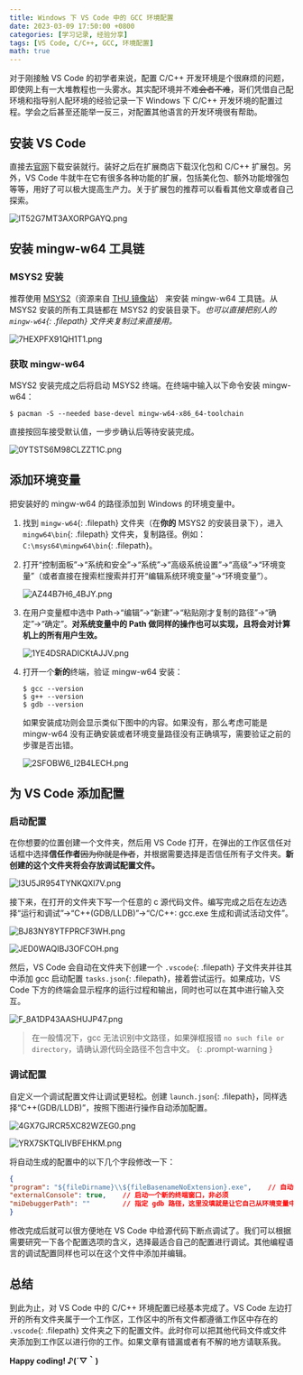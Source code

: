 ```yaml
---
title: Windows 下 VS Code 中的 GCC 环境配置
date: 2023-03-09 17:50:00 +0800
categories: [学习记录, 经验分享]
tags: [VS Code, C/C++, GCC, 环境配置]
math: true
---
```


对于刚接触 VS Code 的初学者来说，配置 C/C++ 开发环境是个很麻烦的问题，即使网上有一大堆教程也一头雾水。其实配环境并不难~~会者不难~~，哥们凭借自己配环境和指导别人配环境的经验记录一下 Windows 下 C/C++ 开发环境的配置过程。学会之后甚至还能举一反三，对配置其他语言的开发环境很有帮助。

## 安装 VS Code

直接去[官网](https://code.visualstudio.com/Download)下载安装就行。装好之后在扩展商店下载汉化包和 C/C++ 扩展包。另外，VS Code 牛就牛在它有很多各种功能的扩展，包括美化包、额外功能增强包等等，用好了可以极大提高生产力。关于扩展包的推荐可以看看其他文章或者自己探索。

![IT52G7MT3AXORPGAYQ.png](https://kjimg10.360buyimg.com/ott/jfs/t20250308/111012/10/34158/44379/64097c20F85990067/a54ead8a0315046b.png)

## 安装 mingw-w64 工具链

### MSYS2 安装

推荐使用 [MSYS2](https://mirrors.tuna.tsinghua.edu.cn/msys2/distrib/x86_64/msys2-x86_64-20230127.exe)（资源来自 [THU 镜像站](https://mirrors.tuna.tsinghua.edu.cn/help/msys2/)） 来安装 mingw-w64 工具链。从 MSYS2 安装的所有工具链都在 MSYS2 的安装目录下。*也可以直接把别人的 `mingw-w64`{: .filepath} 文件夹复制过来直接用。*

![7HEXPFX91QH1T1.png](https://kjimg10.360buyimg.com/ott/jfs/t20250308/211753/16/26307/4751/640985deFf15cb365/393419bedf948ca1.png)

### 获取 mingw-w64

MSYS2 安装完成之后将启动 MSYS2 终端。在终端中输入以下命令安装 mingw-w64：

```console
$ pacman -S --needed base-devel mingw-w64-x86_64-toolchain
```

直接按回车接受默认值，一步步确认后等待安装完成。

![0YTSTS6M98CLZZT1C.png](https://kjimg10.360buyimg.com/ott/jfs/t20250308/181572/24/33451/44424/640989d0F9bf38ac1/f54e900b16c923db.png)

## 添加环境变量

把安装好的 mingw-w64 的路径添加到 Windows 的环境变量中。

1. 找到 `mingw-w64`{: .filepath} 文件夹（在**你的** MSYS2 的安装目录下），进入 `mingw64\bin`{: .filepath} 文件夹，复制路径。例如：`C:\msys64\mingw64\bin`{: .filepath}。
2. 打开“控制面板”$\rightarrow$“系统和安全”$\rightarrow$“系统”$\rightarrow$“高级系统设置”$\rightarrow$“高级”$\rightarrow$“环境变量”（或者直接在搜索栏搜索并打开“编辑系统环境变量”$\rightarrow$“环境变量”）。

    ![AZ44B7H6_4BJY.png](https://kjimg10.360buyimg.com/ott/jfs/t20250308/104394/32/38048/33596/64098d9bFfb795b9a/5ee9d20a9a82cf8d.png)

3. 在用户变量框中选中 Path$\rightarrow$“编辑”$\rightarrow$“新建”$\rightarrow$“粘贴刚才复制的路径”$\rightarrow$“确定”$\rightarrow$“确定”。**对系统变量中的 Path 做同样的操作也可以实现，且将会对计算机上的所有用户生效。**

    ![1YE4DSRADICKtAJJV.png](https://kjimg10.360buyimg.com/ott/jfs/t20250308/64522/35/24222/20185/64098d9cF96eab9c6/8dbebd9e7215bbda.png)

4. 打开一个**新的**终端，验证 mingw-w64 安装：

   ```console
   $ gcc --version
   $ g++ --version
   $ gdb --version
   ```

   如果安装成功则会显示类似下图中的内容。如果没有，那么考虑可能是 mingw-w64 没有正确安装或者环境变量路径没有正确填写，需要验证之前的步骤是否出错。

   ![2SFOBW6_I2B4LECH.png](https://kjimg10.360buyimg.com/ott/jfs/t20250308/178777/6/33303/12805/64098fdbF029a3d60/1f50261cf59a930c.png)

## 为 VS Code 添加配置

### 启动配置

在你想要的位置创建一个文件夹，然后用 VS Code 打开，在弹出的工作区信任对话框中选择**信任作者**~~因为你就是作者~~，并根据需要选择是否信任所有子文件夹。**新创建的这个文件夹将会存放调试配置文件。**

![I3U5JR954TYNKQXI7V.png](https://kjimg10.360buyimg.com/ott/jfs/t20250308/155674/14/35571/10097/6409925bF914a9704/fb64d6a991132a4e.png)

接下来，在打开的文件夹下写一个任意的 c 源代码文件。编写完成之后在左边选择“运行和调试”$\rightarrow$“C++(GDB/LLDB)”$\rightarrow$“C/C++: gcc.exe 生成和调试活动文件”。

![BJ83NY8YTFPRCF3WH.png](https://kjimg10.360buyimg.com/ott/jfs/t20250308/136725/11/33985/47011/6409956eF080b6bf3/a241d419b2d71bff.png)

![JED0WAQIBJ3OFCOH.png](https://kjimg10.360buyimg.com/ott/jfs/t20250308/78477/6/18865/5325/640994eaF1e16356b/75312a9931d216f7.png)

然后，VS Code 会自动在文件夹下创建一个 `.vscode`{: .filepath} 子文件夹并往其中添加 gcc 启动配置 `tasks.json`{: .filepath}，接着尝试运行。如果成功，VS Code 下方的终端会显示程序的运行过程和输出，同时也可以在其中进行输入交互。

![F_8A1DP43AASHUJP47.png](https://kjimg10.360buyimg.com/ott/jfs/t20250308/14836/26/16753/5479/6409988dF2c856286/04e1760befb4bc3f.png)

> 在一般情况下，gcc 无法识别中文路径，如果弹框报错 ```no such file or directory```，请确认源代码全路径不包含中文。
{: .prompt-warning }

### 调试配置

自定义一个调试配置文件让调试更轻松。创建 ```launch.json```{: .filepath}，同样选择“C++(GDB/LLDB)”，按照下图进行操作自动添加配置。

![4GX7GJRCR5XC82WZEG0.png](https://kjimg10.360buyimg.com/ott/jfs/t20250308/129803/12/35260/15250/64099bd0Fd5a1ff78/b87a071887acaec8.png)

![YRX7SKTQLIVBFEHKM.png](https://kjimg10.360buyimg.com/ott/jfs/t20250308/45404/21/23664/44440/64099e05F4ddc419d/24e1c36b45c56280.png)

将自动生成的配置中的以下几个字段修改一下：

```json
{
"program": "${fileDirname}\\${fileBasenameNoExtension}.exe",    // 自动识别将要调试的文件的位置
"externalConsole": true,    // 启动一个新的终端窗口，非必须
"miDebuggerPath": ""        // 指定 gdb 路径，这里没填就是让它自己从环境变量中寻找
}
```

修改完成后就可以很方便地在 VS Code 中给源代码下断点调试了。我们可以根据需要研究一下各个配置选项的含义，选择最适合自己的配置进行调试。其他编程语言的调试配置同样也可以在这个文件中添加并编辑。

## 总结

到此为止，对 VS Code 中的 C/C++ 环境配置已经基本完成了。VS Code 左边打开的所有文件夹属于一个工作区，工作区中的所有文件都遵循工作区中存在的 `.vscode`{: .filepath} 文件夹之下的配置文件。此时你可以把其他代码文件或文件夹添加到工作区以进行你的工作。如果文章有错漏或者有不解的地方请联系我。

**Happy coding! ♪(´▽｀)**
